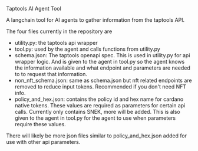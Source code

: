 Taptools AI Agent Tool

A langchain tool for AI agents to gather information from the taptools API.

The four files currently in the repository are

- utility.py: the taptools api wrapper
- tool.py: used by the agent and calls functions from utility.py
- schema.json: The taptools openapi spec. This is used in utility.py for
api wrapper logic. And is given to the agent in tool.py so the agent
knows the information available and what endpoint and parameters
are needed to to request that information.
- non_nft_schema.json: same as schema.json but nft related endpoints are
removed to reduce input tokens. Recommended if you don't need NFT info.
- policy_and_hex.json: contains the policy id and hex name for
cardano native tokens. These values are required as parameters for certain
api calls. Currently only contains SNEK, more will be added. This is also
given to the agent in tool.py for the agent to use when parameters require
these values.

There will likely be more json files similar to policy_and_hex.json added
for use with other api parameters.
